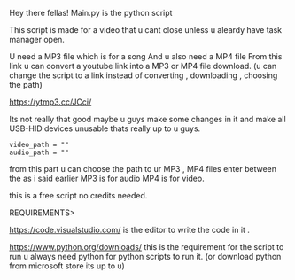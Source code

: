 Hey there fellas!
Main.py is the python script

This script is made for a video that u cant close unless u aleardy have task manager open.

U need a MP3 file which is for a song
And u also need a MP4 file
From this link u can convert a youtube link into a MP3 or MP4 file download.
(u can change the script to a link instead of converting , downloading , choosing the path)


https://ytmp3.cc/JCci/

Its not really that good maybe u guys make some changes in it and make all USB-HID devices unusable 
thats really up to u guys.

    video_path = ""  
    audio_path = ""  
    
from this part u can choose the path to ur MP3 , MP4 files enter between the 
as i said earlier MP3 is for audio MP4 is for video.

this is a free script no credits needed.


REQUIREMENTS>

https://code.visualstudio.com/ is the editor to write the code in it .

https://www.python.org/downloads/ this is the requirement for the script to run u always need python for python scripts to run it.
(or download python from microsoft store its up to u)

